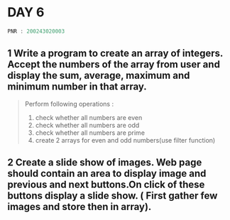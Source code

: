 # DAY 6

```c
PNR : 200243020003
```


## 1 Write a program to create an array of integers. Accept the numbers of the array from user and 	display the sum, average, maximum and minimum number in that array.
>Perform following operations :
>1) check whether all numbers are even
>2) check whether all numbers are odd
>3) check whether all numbers are prime
>4) create 2 arrays for even and odd numbers(use filter function)


	
## 2 Create a slide show of images. Web page should contain an area to display image and previous and next buttons.On click of these buttons display a slide show. ( First gather few images and store then in array).